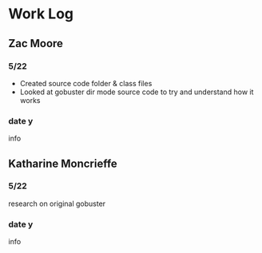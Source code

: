 # Work Log

## Zac Moore

### 5/22

- Created source code folder & class files
- Looked at gobuster dir mode source code to try and understand how it works

### date y

info


## Katharine Moncrieffe

### 5/22
research on original gobuster


### date y

info
